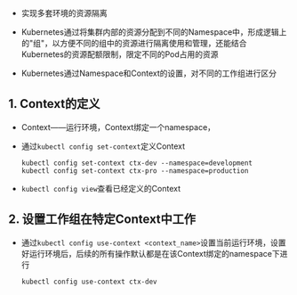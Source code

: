 * 实现多套环境的资源隔离

* Kubernetes通过将集群内部的资源分配到不同的Namespace中，形成逻辑上的"组"，以方便不同的组中的资源进行隔离使用和管理，还能结合Kubernetes的资源配额限制，限定不同的Pod占用的资源 

* Kubernetes通过Namespace和Context的设置，对不同的工作组进行区分

## 1. Context的定义

* Context——运行环境，Context绑定一个namespace，

* 通过`kubectl config set-context`定义Context
  
  ```shell
  kubectl config set-context ctx-dev --namespace=development
  kubectl config set-context ctx-pro --namespace=production
  ```

* `kubectl config view`查看已经定义的Context

## 2. 设置工作组在特定Context中工作

* 通过`kubectl config use-context <context_name>`设置当前运行环境，设置好运行环境后，后续的所有操作默认都是在该Context绑定的namespace下进行
  
  ```shell
  kubectl config use-context ctx-dev
  ```
